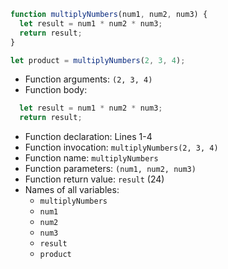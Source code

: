 ```js
function multiplyNumbers(num1, num2, num3) {
  let result = num1 * num2 * num3;
  return result;
}

let product = multiplyNumbers(2, 3, 4);
```

- Function arguments: `(2, 3, 4)`
- Function body:

```js
  let result = num1 * num2 * num3;
  return result;
```

- Function declaration: Lines 1-4
- Function invocation: `multiplyNumbers(2, 3, 4)`
- Function name: `multiplyNumbers`
- Function parameters: `(num1, num2, num3)`
- Function return value: `result` (24)
- Names of all variables:
    - `multiplyNumbers`
    - `num1`
    - `num2`
    - `num3`
    - `result`
    - `product`